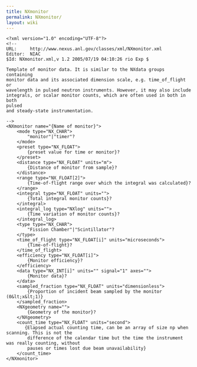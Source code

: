 ```yaml
---
title: NXmonitor
permalink: NXmonitor/
layout: wiki
---
```


    <?xml version="1.0" encoding="UTF-8"?>
    <!--
    URL:     http://www.nexus.anl.gov/classes/xml/NXmonitor.xml
    Editor:  NIAC
    $Id: NXmonitor.xml,v 1.2 2005/07/19 04:10:26 rio Exp $

    Template of monitor data. It is similar to the NXdata groups containing
    monitor data and its associated dimension scale, e.g. time_of_flight or
    wavelength in pulsed neutron instruments. However, it may also include
    integrals, or scalar monitor counts, which are often used in both in both
    pulsed
    and steady-state instrumentation.

    -->
    <NXmonitor name="{Name of monitor}">
        <mode type="NX_CHAR">
            "monitor"|"timer"?
        </mode>
        <preset type="NX_FLOAT">
            {preset value for time or monitor}?
        </preset>
        <distance type="NX_FLOAT" units="m">
            {Distance of monitor from sample}?
        </distance>
        <range type="NX_FLOAT[2]">
            {Time-of-flight range over which the integral was calculated}?
        </range>
        <integral type="NX_FLOAT" units="">
            {Total integral monitor counts}?
        </integral>
        <integral_log type="NXlog" units="">
            {Time variation of monitor counts}?
        </integral_log>
        <type type="NX_CHAR">
            "Fission Chamber"|"Scintillator"?
        </type>
        <time_of_flight type="NX_FLOAT[i]" units="microseconds">
            {Time-of-flight}?
        </time_of_flight>
        <efficiency type="NX_FLOAT[i]">
            {Monitor efficiency}?
        </efficiency>
        <data type="NX_INT[i]" units="" signal="1" axes="">
            {Monitor data}?
        </data>
        <sampled_fraction type="NX_FLOAT" units="dimensionless">
            {Proportion of incident beam sampled by the monitor (0&lt;x&lt;1)}
        </sampled_fraction>
        <NXgeometry name="">
            {Geometry of the monitor}?
        </NXgeometry>
        <count_time type="NX_FLOAT" units="second">
           {Elapsed actual counting time, can be an array of size np when scanning. This is not the 
            difference of the calendar time but the time the instrument was really counting, without 
            pauses or times lost due beam unavailability}
        </count_time>
    </NXmonitor>
